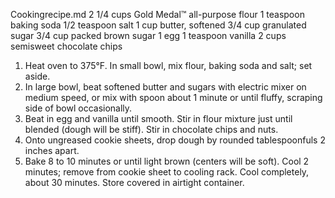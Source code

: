 Cookingrecipe.md
2 1/4 cups Gold Medal™ all-purpose flour
1 teaspoon baking soda
1/2 teaspoon salt
1 cup butter, softened
3/4 cup granulated sugar
3/4 cup packed brown sugar
1 egg
1 teaspoon vanilla
2 cups semisweet chocolate chips
1. Heat oven to 375°F. In small bowl, mix flour, baking soda and salt; set aside.
2. In large bowl, beat softened butter and sugars with electric mixer on medium speed, or mix with spoon about 1 minute or until fluffy, scraping side of bowl occasionally.
3. Beat in egg and vanilla until smooth. Stir in flour mixture just until blended (dough will be stiff). Stir in chocolate chips and nuts.
4. Onto ungreased cookie sheets, drop dough by rounded tablespoonfuls 2 inches apart.
5. Bake 8 to 10 minutes or until light brown (centers will be soft). Cool 2 minutes; remove from cookie sheet to cooling rack. Cool completely, about 30 minutes. Store covered in airtight container.
